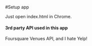 #Setup app

Just open index.html in Chrome.

#### 3rd party API used in this app

Foursquare Venues API, and I hate Yelp!